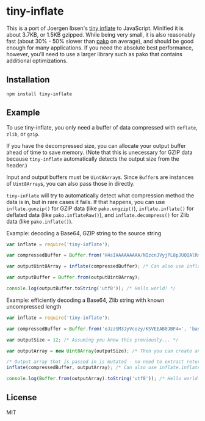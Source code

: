 # tiny-inflate

This is a port of Joergen Ibsen's [tiny inflate](https://bitbucket.org/jibsen/tinf) to JavaScript.
Minified it is about 3.7KB, or 1.5KB gzipped. While being very small, it is also reasonably fast
(about 30% - 50% slower than [pako](https://github.com/nodeca/pako) on average), and should be 
good enough for many applications. If you need the absolute best performance, however, you'll
need to use a larger library such as pako that contains additional optimizations.

## Installation

    npm install tiny-inflate

## Example

To use tiny-inflate, you only need a buffer of data compressed with `deflate`, `zlib`, or `gzip`.

If you have the decompressed size, you can allocate your output buffer ahead of time to save memory.
(Note that this is unecessary for GZIP data because `tiny-inflate` automatically detects the output
size from the header.)

Input and output buffers must be `Uint8Array`s. Since `Buffer`s are instances of `Uint8Array`s, you can 
also pass those in directly.

`tiny-inflate` will try to automatically detect what compression method the data is in, but in rare cases 
it fails. If that happens, you can use `inflate.gunzip()` for GZIP data (like `pako.ungzip()`), 
`inflate.inflate()` for deflated data (like `pako.inflateRaw()`), and `inflate.decompress()` for Zlib data 
(like `pako.inflate()`).


Example: decoding a Base64, GZIP string to the source string
```javascript
var inflate = require('tiny-inflate');

var compressedBuffer = Buffer.from('H4sIAAAAAAAAA/NIzcnJVyjPL8pJUQQAlRmFGwwAAAA=', 'base64');

var outputUint8Array = inflate(compressedBuffer); /* Can also use inflate.gunzip(compressedBuffer) */

var outputBuffer = Buffer.from(outputUint8Array);

console.log(outputBuffer.toString('utf8')); /* Hello world! */
```
Example: efficiently decoding a Base64, Zlib string with known uncompressed length
```javascript
var inflate = require('tiny-inflate');

var compressedBuffer = Buffer.from('eJzzSM3JyVcozy/KSVEEAB0JBF4=', 'base64');

var outputSize = 12; /* Assuming you know this previously... */

var outputArray = new Uint8Array(outputSize); /* Then you can create an efficient output space */

/* Output array that is passed in is mutated - no need to extract return value */ 
inflate(compressedBuffer, outputArray); /* Can also use inflate.inflate(compressedBuffer, outputArray) */

console.log(Buffer.from(outputArray).toString('utf8')); /* Hello world! */
```

## License

MIT
